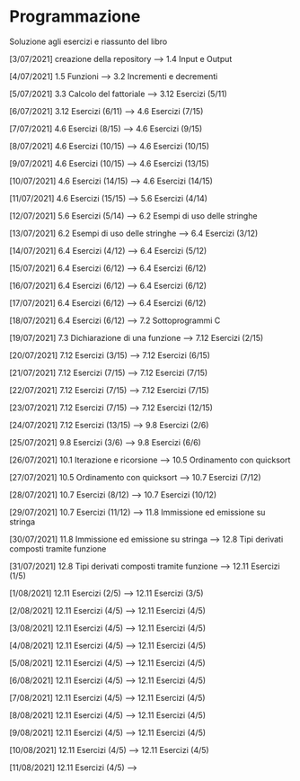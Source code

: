 # Programmazione
Soluzione agli esercizi e riassunto del libro

[3/07/2021]
  creazione della repository --> 1.4 Input e Output

[4/07/2021]
  1.5 Funzioni --> 3.2 Incrementi e decrementi

[5/07/2021]
  3.3 Calcolo del fattoriale --> 3.12 Esercizi (5/11)    

[6/07/2021]
  3.12 Esercizi (6/11) --> 4.6 Esercizi (7/15)

[7/07/2021]
  4.6 Esercizi (8/15) --> 4.6 Esercizi (9/15)

[8/07/2021]
 4.6 Esercizi (10/15) --> 4.6 Esercizi (10/15)

[9/07/2021]
 4.6 Esercizi (10/15) --> 4.6 Esercizi (13/15)

[10/07/2021]
 4.6 Esercizi (14/15) --> 4.6 Esercizi (14/15)

[11/07/2021]
 4.6 Esercizi (15/15) --> 5.6 Esercizi (4/14)

[12/07/2021]
 5.6 Esercizi (5/14) --> 6.2 Esempi di uso delle stringhe

[13/07/2021]
 6.2 Esempi di uso delle stringhe --> 6.4 Esercizi (3/12)

[14/07/2021]
 6.4 Esercizi (4/12) --> 6.4 Esercizi (5/12)

[15/07/2021]
 6.4 Esercizi (6/12) --> 6.4 Esercizi (6/12)

[16/07/2021]
 6.4 Esercizi (6/12) --> 6.4 Esercizi (6/12)

[17/07/2021]
 6.4 Esercizi (6/12) --> 6.4 Esercizi (6/12)

[18/07/2021]
 6.4 Esercizi (6/12) --> 7.2 Sottoprogrammi C

[19/07/2021]
 7.3 Dichiarazione di una funzione --> 7.12 Esercizi (2/15)

[20/07/2021]
 7.12 Esercizi (3/15) --> 7.12 Esercizi (6/15)

[21/07/2021]
 7.12 Esercizi (7/15) --> 7.12 Esercizi (7/15)

[22/07/2021]
 7.12 Esercizi (7/15) --> 7.12 Esercizi (7/15)

[23/07/2021]
 7.12 Esercizi (7/15) --> 7.12 Esercizi (12/15)

[24/07/2021]
 7.12 Esercizi (13/15) --> 9.8 Esercizi (2/6)

[25/07/2021]
 9.8 Esercizi (3/6) --> 9.8 Esercizi (6/6)

[26/07/2021]
 10.1 Iterazione e ricorsione --> 10.5 Ordinamento con quicksort

[27/07/2021]
 10.5 Ordinamento con quicksort --> 10.7 Esercizi (7/12)

[28/07/2021]
 10.7 Esercizi (8/12) --> 10.7 Esercizi (10/12)

[29/07/2021]
 10.7 Esercizi (11/12) --> 11.8 Immissione ed emissione su stringa

[30/07/2021]
 11.8 Immissione ed emissione su stringa --> 12.8 Tipi derivati composti tramite funzione

[31/07/2021]
 12.8 Tipi derivati composti tramite funzione --> 12.11 Esercizi (1/5)

[1/08/2021]
 12.11 Esercizi (2/5) --> 12.11 Esercizi (3/5) 

[2/08/2021]
 12.11 Esercizi (4/5) --> 12.11 Esercizi (4/5)

[3/08/2021]
 12.11 Esercizi (4/5) --> 12.11 Esercizi (4/5)
 
[4/08/2021]
 12.11 Esercizi (4/5) --> 12.11 Esercizi (4/5)
 
[5/08/2021]
 12.11 Esercizi (4/5) --> 12.11 Esercizi (4/5)
 
[6/08/2021]
 12.11 Esercizi (4/5) --> 12.11 Esercizi (4/5)
 
[7/08/2021]
 12.11 Esercizi (4/5) --> 12.11 Esercizi (4/5)
 
[8/08/2021]
 12.11 Esercizi (4/5) --> 12.11 Esercizi (4/5)
 
[9/08/2021]
 12.11 Esercizi (4/5) --> 12.11 Esercizi (4/5)
 
[10/08/2021]
 12.11 Esercizi (4/5) --> 12.11 Esercizi (4/5)

[11/08/2021]
 12.11 Esercizi (4/5) --> 